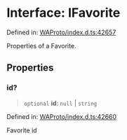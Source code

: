 # Interface: IFavorite

Defined in: [WAProto/index.d.ts:42657](https://github.com/Fokusdotid/Baileys/blob/3623833a320f5e60f370ef835f3de341453290f5/WAProto/index.d.ts#L42657)

Properties of a Favorite.

## Properties

### id?

> `optional` **id**: `null` \| `string`

Defined in: [WAProto/index.d.ts:42660](https://github.com/Fokusdotid/Baileys/blob/3623833a320f5e60f370ef835f3de341453290f5/WAProto/index.d.ts#L42660)

Favorite id
